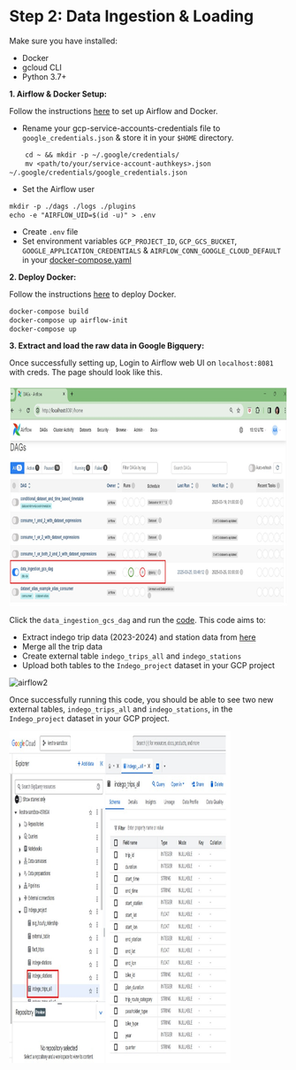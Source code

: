 # Step 2: Data Ingestion & Loading

Make sure you have installed:

- Docker
- gcloud CLI
- Python 3.7+

**1. Airflow & Docker Setup:**

Follow the instructions [here](https://github.com/DataTalksClub/data-engineering-zoomcamp/blob/main/cohorts/2022/week_2_data_ingestion/airflow/1_setup_official.md) to set up Airflow and Docker.

- Rename your gcp-service-accounts-credentials file to `google_credentials.json` & store it in your `$HOME` directory.

```
    cd ~ && mkdir -p ~/.google/credentials/
    mv <path/to/your/service-account-authkeys>.json ~/.google/credentials/google_credentials.json
```
- Set the Airflow user

```
mkdir -p ./dags ./logs ./plugins
echo -e "AIRFLOW_UID=$(id -u)" > .env
```
- Create `.env` file
- Set environment variables `GCP_PROJECT_ID`, `GCP_GCS_BUCKET`, `GOOGLE_APPLICATION_CREDENTIALS` & `AIRFLOW_CONN_GOOGLE_CLOUD_DEFAULT` in your [docker-compose.yaml](https://github.com/Anran0716/DE-Project-Bikeshare/blob/main/Airflow/docker-compose.yaml)

**2. Deploy Docker:**

Follow the instructions [here](https://github.com/DataTalksClub/data-engineering-zoomcamp/tree/main/cohorts/2022/week_2_data_ingestion/airflow) to deploy Docker. 

```
docker-compose build
docker-compose up airflow-init
docker-compose up
```

**3. Extract and load the raw data in Google Bigquery:**

Once successfully setting up, Login to Airflow web UI on `localhost:8081` with creds. The page should look like this.

<img src="../Figures/airflow1.jpg" alt="airflow1" height="400" width="800">

Click the `data_ingestion_gcs_dag` and run the [code](https://github.com/Anran0716/DE-Project-Bikeshare/blob/main/Airflow/dags/data_ingestion_gcs_dag.py).
This code aims to:
- Extract indego trip data (2023-2024) and station data from [here](https://www.rideindego.com/about/data/)
- Merge all the trip data 
- Create external table `indego_trips_all` and `indego_stations`
- Upload both tables to the `Indego_project` dataset in your GCP project

<img src="../Figures/airflow2.jpg" alt="airflow2" height="400" width="800">

Once successfully running this code, you should be able to see two new external tables, `indego_trips_all` and `indego_stations`, in the `Indego_project` dataset in your GCP project. 

<img src="../Figures/bigquery.jpg" alt="bigquery" height="600" width="400">